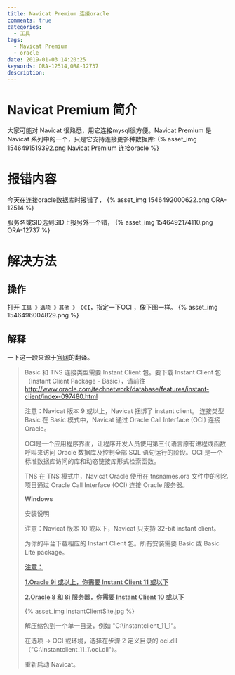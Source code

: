 ```yaml
---
title: Navicat Premium 连接oracle
comments: true
categories:
  - 工具
tags:
  - Navicat Premium
  - oracle
date: 2019-01-03 14:20:25
keywords: ORA-12514,ORA-12737
description:
---
```


# Navicat Premium 简介

大家可能对 Navicat 很熟悉，用它连接mysql很方便。Navicat Premium 是 Navicat 系列中的一个，只是它支持连接更多种数据库:
{% asset_img 1546491519392.png Navicat Premium 连接oracle %}

# 报错内容

今天在连接oracle数据库时报错了，
{% asset_img 1546492000622.png ORA-12514 %}

服务名或SID选到SID上报另外一个错，
{% asset_img 1546492174110.png ORA-12737 %}
# 解决方法

## 操作

打开 `工具 》选项 》其他 》 OCI`，指定一下OCI ，像下图一样。 {% asset_img 
1546496004829.png %}

## 解释
一下这一段来源于[官网](http://wiki.navicat.com/wiki/index.php/Instant_client_required)的翻译。
> Basic 和 TNS 连接类型需要 Instant Client 包。要下载 Instant Client
> 包（Instant Client Package - Basic），请前往
> http://www.oracle.com/technetwork/database/features/instant-client/index-097480.html
>
> 注意：Navicat 版本 9 或以上，Navicat 捆绑了 instant client。 连接类型
> Basic 在 Basic 模式中，Navicat 通过 Oracle Call Interface (OCI) 连接
> Oracle。
>
> OCI是一个应用程序界面，让程序开发人员使用第三代语言原有进程或函数呼叫来访问 Oracle
> 数据库及控制全部 SQL 语句运行的阶段。OCI 是一个标准数据库访问的库和动态链接库形式检索函数。
>
>  TNS 在 TNS 模式中，Navicat Oracle 使用在 tnsnames.ora 文件中的别名项目通过 Oracle Call Interface
> (OCI) 连接 Oracle 服务器。 
>
> **Windows** 
>
> 安装说明 
>
> 注意：Navicat 版本 10 或以下，Navicat 只支持 32-bit instant client。
>
> 为你的平台下载相应的 Instant Client 包。所有安装需要 Basic 或 Basic Lite package。
>
> **<u>注意：</u>** 
>
> **<u>1.Oracle 9i 或以上，你需要 Instant Client 11 或以下</u>** 
>
> **<u>2.Oracle 8 和 8i 服务器，你需要 Instant Client 10 或以下</u>** 
>
> {% asset_img InstantClientSite.jpg %}
>
> 解压缩包到一个单一目录，例如 "C:\instantclient_11_1"。 
>
> 在选项 -> OCI 或环境，选择在步骤 2 定义目录的 oci.dll（"C:\instantclient_11_1\oci.dll"）。 
>
> 重新启动 Navicat。